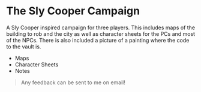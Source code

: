 # The Sly Cooper Campaign

A Sly Cooper inspired campaign for three players. This includes maps of the building to rob and the city as well as character sheets for the PCs and most of the NPCs.
There is also included a picture of a painting where the code to the vault is.

- Maps
- Character Sheets
- Notes

> Any feedback can be sent to me on email!
